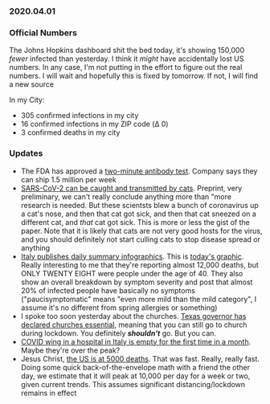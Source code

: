 ### 2020.04.01

### Official Numbers

The Johns Hopkins dashboard shit the bed today, it's showing 150,000
_fewer_ infected than yesterday. I think it _might_ have accidentally
lost US numbers. In any case, I'm not putting in the effort to figure
out the real numbers. I will wait and hopefully this is fixed by
tomorrow. If not, I will find a new source

In my City:

* 305 confirmed infections in my city
* 16 confirmed infections in my ZIP code (Δ 0)
* 3 confirmed deaths in my city

### Updates

* The FDA has approved a [two-minute antibody
  test](https://www.axios.com/fda-coronavirus-two-minute-testing-kit-bodysphere-a665429d-488d-4edf-bd36-9180e2a06e4c.html).
  Company says they can ship 1.5 million per week
* [SARS-CoV-2 can be caught and transmitted by
  cats](https://www.biorxiv.org/content/10.1101/2020.03.30.015347v1).
  Preprint, very preliminary, we can't really conclude anything more than
  "more research is needed. But these scientsts blew a bunch of
  coronavirus up a cat's nose, and then that cat got sick, and then that
  cat sneezed on a different cat, and _that_ cat got sick. This is more
  or less the gist of the paper. Note that it is likely that cats are
  not very good hosts for the virus, and you should definitely not start
  culling cats to stop disease spread or anything
* [Italy publishes daily summary
  infographics](https://www.epicentro.iss.it/coronavirus/sars-cov-2-sorveglianza-dati).
  This is [today's
  graphic](https://www.epicentro.iss.it/coronavirus/bollettino/Infografica_1aprile%20ENG.pdf).
  Really interesting to me that they're reporting almost 12,000 deaths,
  but ONLY TWENTY EIGHT were people under the age of 40. They also show
  an overall breakdown by symptom severity and post that almost 20% of
  infected people have basically no symptoms ("paucisymptomatic" means
  "even more mild than the mild category", I assume it's no different from
  spring allergies or something)
* I spoke too soon yesterday about the churches. [Texas governor has
  declared churches
  essential](https://www.msn.com/en-us/news/us/gov-abbott-overrides-san-antonio-bexar-county-rules-on-religious-gatherings-amid-coronavirus-crisis/ar-BB11Zelj?ocid=sf),
  meaning that you can still go to church during lockdown. You definitely
  _**shouldn't**_ go. But you can.
* [COVID wing in a hospital in Italy is empty for the first time in a
  month](https://parma.repubblica.it/cronaca/2020/03/31/foto/coronavirus_dopo_settimane_il_pronto_soccorso_covid_e_vuoto_-_foto-252755699/1/#1). Maybe they're over the peak?
* Jesus Christ, [the US is at 5000
  deaths](https://www.worldometers.info/coronavirus/country/us/). That
  was fast. Really, really fast. Doing some quick back-of-the-envelope
  math with a friend the other day, we estimate that it will peak at
  10,000 per day for a week or two, given current trends. This assumes
  significant distancing/lockdown remains in effect
